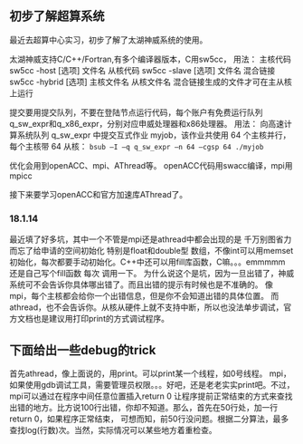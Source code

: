 ## 初步了解超算系统
最近去超算中心实习，初步了解了太湖神威系统的使用。

太湖神威支持C/C++/Fortran,有多个编译器版本，C用sw5cc，
用法： 主核代码 sw5cc -host [选项] 文件名
      从核代码  sw5cc -slave [选项] 文件名
      混合链接  sw5cc -hybrid [选项] 主核文件名 从核文件名
      混合链接生成的文件才可在主从核上运行

提交要用提交队列，不要在登陆节点运行代码，每个账户有免费运行队列q_sw_expr和q_x86_expr，分别对应申威处理器和x86处理器。
用法： 向高速计算系统队列 q_sw_expr 中提交互式作业 myjob，该作业共使用 64 个主核并行，每个主核带 64 从核：
	`bsub –I –q q_sw_expr –n 64 –cgsp 64 ./myjob`

优化会用到openACC、mpi、AThread等。
openACC代码用swacc编译，mpi用mpicc

接下来要学习openACC和官方加速库AThread了。

### 18.1.14
最近填了好多坑，其中一个不管是mpi还是athread中都会出现的是 千万别图省力而忘了给申请的空间初始化 特别是float和double型
数组，不像int可以用memset初始化，每次都要手动初始化。C++中还可以用fill库函数，C嘛。。。emmmmm 还是自己写个fill函数 每次
调用一下。
为什么说这个是坑，因为一旦出错了，神威系统可不会告诉你具体哪出错了。而且出错的提示有时候也是不准确的。
像mpi，每个主核都会给你一个出错信息，但是你不会知道出错的具体位置。
而athread，也不会告诉你。从核从硬件上就不支持中断，所以也没法单步调试，官方文档也是建议用打印print的方式调试程序。

## 下面给出一些debug的trick
首先athread，像上面说的，用print。可以print某一个线程，如0号线程。
mpi，如果使用gdb调试工具，需要管理员权限。。。好吧，还是老老实实print吧。不过，mpi可以通过在程序中间任意位置插入return 0
让程序提前正常结束的方式来查找出错的地方。比方说100行出错，你却不知道。那么，首先在50行处，加一行return 0，如果程序正常结束，
可想而知，前50行没问题。根据二分算法，最多查找log(行数)次。当然，实际情况可以某些地方着重检查。


